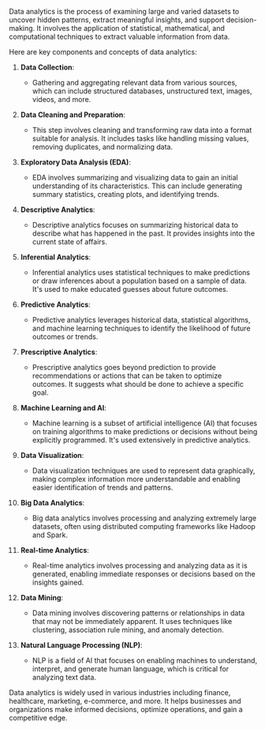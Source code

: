 Data analytics is the process of examining large and varied datasets to uncover hidden patterns, extract meaningful insights, and support decision-making. It involves the application of statistical, mathematical, and computational techniques to extract valuable information from data.

Here are key components and concepts of data analytics:

1. **Data Collection**:
   - Gathering and aggregating relevant data from various sources, which can include structured databases, unstructured text, images, videos, and more.

2. **Data Cleaning and Preparation**:
   - This step involves cleaning and transforming raw data into a format suitable for analysis. It includes tasks like handling missing values, removing duplicates, and normalizing data.

3. **Exploratory Data Analysis (EDA)**:
   - EDA involves summarizing and visualizing data to gain an initial understanding of its characteristics. This can include generating summary statistics, creating plots, and identifying trends.

4. **Descriptive Analytics**:
   - Descriptive analytics focuses on summarizing historical data to describe what has happened in the past. It provides insights into the current state of affairs.

5. **Inferential Analytics**:
   - Inferential analytics uses statistical techniques to make predictions or draw inferences about a population based on a sample of data. It's used to make educated guesses about future outcomes.

6. **Predictive Analytics**:
   - Predictive analytics leverages historical data, statistical algorithms, and machine learning techniques to identify the likelihood of future outcomes or trends.

7. **Prescriptive Analytics**:
   - Prescriptive analytics goes beyond prediction to provide recommendations or actions that can be taken to optimize outcomes. It suggests what should be done to achieve a specific goal.

8. **Machine Learning and AI**:
   - Machine learning is a subset of artificial intelligence (AI) that focuses on training algorithms to make predictions or decisions without being explicitly programmed. It's used extensively in predictive analytics.

9. **Data Visualization**:
   - Data visualization techniques are used to represent data graphically, making complex information more understandable and enabling easier identification of trends and patterns.

10. **Big Data Analytics**:
    - Big data analytics involves processing and analyzing extremely large datasets, often using distributed computing frameworks like Hadoop and Spark.

11. **Real-time Analytics**:
    - Real-time analytics involves processing and analyzing data as it is generated, enabling immediate responses or decisions based on the insights gained.

12. **Data Mining**:
    - Data mining involves discovering patterns or relationships in data that may not be immediately apparent. It uses techniques like clustering, association rule mining, and anomaly detection.

13. **Natural Language Processing (NLP)**:
    - NLP is a field of AI that focuses on enabling machines to understand, interpret, and generate human language, which is critical for analyzing text data.

Data analytics is widely used in various industries including finance, healthcare, marketing, e-commerce, and more. It helps businesses and organizations make informed decisions, optimize operations, and gain a competitive edge.

